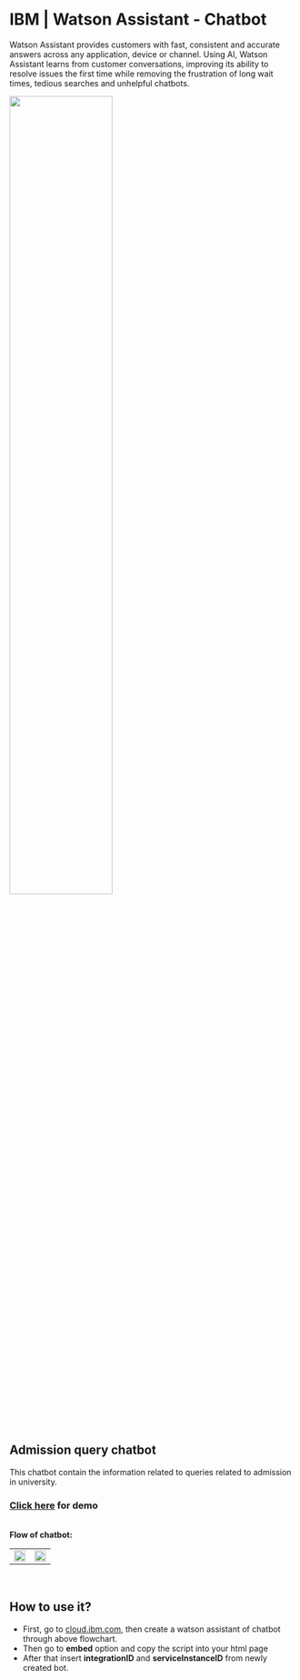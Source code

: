 # IBM | Watson Assistant - Chatbot

Watson Assistant provides customers with fast, consistent and accurate answers across any application, device or channel. Using AI, Watson Assistant learns from customer conversations, improving its ability to resolve issues the first time while removing the frustration of long wait times, tedious searches and unhelpful chatbots. 

<img src='https://blogs.sap.com/wp-content/uploads/2021/06/simple-overview.png' width='60%' height='auto' />

<h2>Admission query chatbot</h2>
This chatbot contain the information related to queries related to admission in university.

<h3><a href='http://mahi-chatbot.epizy.com'>Click here</a> for demo</h3>

<br/>
<b>Flow of chatbot:</b>
<br/>
<table>
  <tr><td>
  <img src='https://github.com/mahisharma-cs/Cloud/tree/master/IBM/Watson-Assistant/Chatbot/img/1.png' width='100%' height='auto' >
    </td><td>
  <img src='https://github.com/mahisharma-cs/Cloud/tree/master/IBM/Watson-Assistant/Chatbot/img/1.png' width='100%' height='auto' />
    </tr></td>
 </table>
 
 <br/>

<h2>How to use it?</h2>
<ul>
  <li>
    First, go to <a href='https://cloud.ibm.com'>cloud.ibm.com</a>, then create a watson assistant of chatbot through above flowchart.
  </li>
  <li>
    Then go to <b>embed</b> option and copy the script into your html page
  </li>
  <li>
    After that insert <b>integrationID</b> and <b>serviceInstanceID</b> from newly created bot.
  </li>
</ul>
